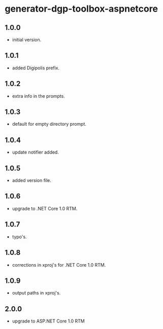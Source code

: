 # generator-dgp-toolbox-aspnetcore

## 1.0.0

- initial version.

## 1.0.1

- added Digipolis prefix.

## 1.0.2

- extra info in the prompts.

## 1.0.3

- default for empty directory prompt.

## 1.0.4

- update notifier added.

## 1.0.5

- added version file.

## 1.0.6

- upgrade to .NET Core 1.0 RTM.

## 1.0.7

- typo's.

## 1.0.8

- corrections in xproj's for .NET Core 1.0 RTM.

## 1.0.9

- output paths in xproj's.

## 2.0.0

- upgrade to ASP.NET Core 1.0 RTM

